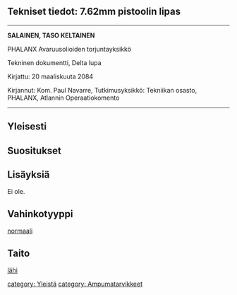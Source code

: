 ## Tekniset tiedot: 7.62mm pistoolin lipas

------------------------------------------------------------------------

**SALAINEN, TASO KELTAINEN**

PHALANX Avaruusolioiden torjuntayksikkö

Tekninen dokumentti, Delta lupa

Kirjattu: 20 maaliskuuta 2084

Kirjannut: Kom. Paul Navarre, Tutkimusyksikkö: Tekniikan osasto,
PHALANX, Atlannin Operaatiokomento

------------------------------------------------------------------------

## Yleisesti

## Suositukset

## Lisäyksiä

Ei ole.

## Vahinkotyyppi

[normaali](Vahinko/Normaali "wikilink")

## Taito

[lähi](Taidot/Lähi "wikilink")

[category: Yleistä](category:_Yleistä "wikilink") [category:
Ampumatarvikkeet](category:_Ampumatarvikkeet "wikilink")